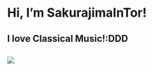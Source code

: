 #  Hi, I’m SakurajimaInTor!
##  I love Classical Music!:DDD 
## ![](https://github-readme-stats.vercel.app/api?username=SakurajimaMai02&show_icons=true&theme=dracula)
<!---
SakurajimaMai02/SakurajimaMai02 is a ✨ special ✨ repository because its `README.md` (this file) appears on your GitHub profile.
You can click the Preview link to take a look at your changes
--->
